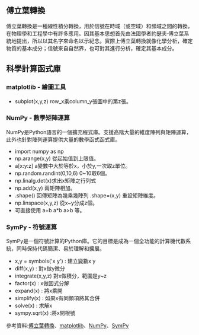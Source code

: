 ## 傅立葉轉換
傅立葉轉換是一種線性積分轉換，用於信號在時域（或空域）和頻域之間的轉換，在物理學和工程學中有許多應用。因其基本思想首先由法國學者約瑟夫·傅立葉系統地提出，所以以其名字來命名以示紀念。實際上傅立葉轉換就像化學分析，確定物質的基本成分；信號來自自然界，也可對其進行分析，確定其基本成分。

## 科學計算函式庫

### matplotlib - 繪圖工具
* subplot(x,y,z) row_x乘column_y張圖中的第z張。

### NumPy - 數學矩陣運算
NumPy是Python語言的一個擴充程式庫。支援高階大量的維度陣列與矩陣運算，此外也針對陣列運算提供大量的數學函式函式庫。
* import numpy as np
* np.arange(x,y) 從起始值到上限值。
* a[x:y:z] a變數中大於等於x，小於y,一次取z單位。
* np.random.randint(0,10,6) 0~10取6個。
* np.linalg.det(x)求出x矩陣之行列式
* np.add(x,y) 兩矩陣相加。
* .shape() 回傳矩陣為幾乘幾陣列 .shape=(x,y) 重設矩陣維度。
* np.linspace(x,y,z) 從x~y分成z個。
* 可直接使用 a+b a*b a>b 等。

### SymPy - 符號運算
SymPy是一個符號計算的Python庫。它的目標是成為一個全功能的計算機代數系統，同時保持代碼簡潔、易於理解和擴展。
* x,y = symbols('x y') : 建立變數x y
* diff(x,y) : 對x做y微分
* integrate(x,y,z) 對x做積分，範圍是y~z
* factor(x) : x做因式分解
* expand(x) : 將x乘開
* simplify(x) : 如果x有同類項將其合併
* solve(x) : 求解x
* sympy.sqrt(x) :將x開根號

參考資料:[傅立葉轉換](https://zh.wikipedia.org/wiki/%E5%82%85%E9%87%8C%E5%8F%B6%E5%8F%98%E6%8D%A2)、[matplotlib](https://zh.wikipedia.org/zh-tw/Matplotlib)、[NumPy](https://zh.wikipedia.org/wiki/NumPy)、[SymPy](https://zh.wikipedia.org/zh-tw/SymPy)
